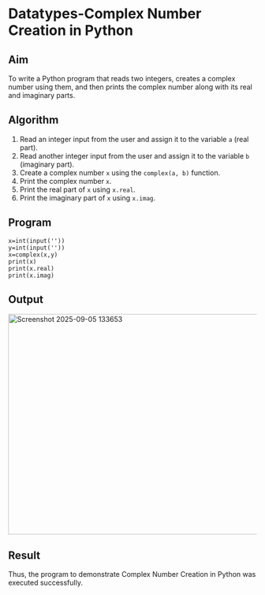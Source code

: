 # Datatypes-Complex Number Creation in Python

## Aim
To write a Python program that reads two integers, creates a complex number using them, and then prints the complex number along with its real and imaginary parts.

## Algorithm
1. Read an integer input from the user and assign it to the variable `a` (real part).
2. Read another integer input from the user and assign it to the variable `b` (imaginary part).
3. Create a complex number `x` using the `complex(a, b)` function.
4. Print the complex number `x`.
5. Print the real part of `x` using `x.real`.
6. Print the imaginary part of `x` using `x.imag`.

## Program
```
x=int(input(''))
y=int(input(''))
x=complex(x,y)
print(x)
print(x.real)
print(x.imag)
```

## Output
<img width="627" height="447" alt="Screenshot 2025-09-05 133653" src="https://github.com/user-attachments/assets/9a9e14a7-48e5-4101-9436-d9cf96f4733f" />


## Result
Thus, the program to demonstrate Complex Number Creation in Python was executed successfully.

